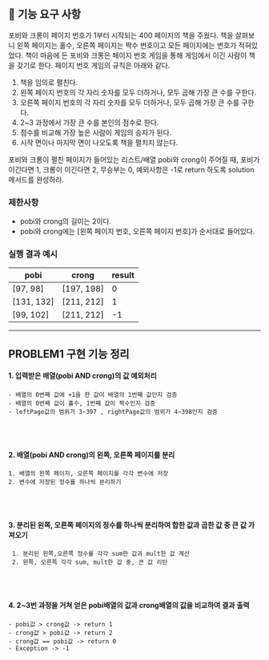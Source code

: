## 🚀 기능 요구 사항

포비와 크롱이 페이지 번호가 1부터 시작되는 400 페이지의 책을 주웠다. 책을 살펴보니 왼쪽 페이지는 홀수, 오른쪽 페이지는 짝수 번호이고 모든 페이지에는 번호가 적혀있었다. 책이 마음에 든 포비와 크롱은 페이지 번호 게임을 통해 게임에서 이긴 사람이 책을 갖기로 한다. 페이지 번호 게임의 규칙은 아래와 같다.

1. 책을 임의로 펼친다.
2. 왼쪽 페이지 번호의 각 자리 숫자를 모두 더하거나, 모두 곱해 가장 큰 수를 구한다.
3. 오른쪽 페이지 번호의 각 자리 숫자를 모두 더하거나, 모두 곱해 가장 큰 수를 구한다.
4. 2~3 과정에서 가장 큰 수를 본인의 점수로 한다.
5. 점수를 비교해 가장 높은 사람이 게임의 승자가 된다.
6. 시작 면이나 마지막 면이 나오도록 책을 펼치지 않는다.

포비와 크롱이 펼친 페이지가 들어있는 리스트/배열 pobi와 crong이 주어질 때, 포비가 이긴다면 1, 크롱이 이긴다면 2, 무승부는 0, 예외사항은 -1로 return 하도록 solution 메서드를 완성하라.

### 제한사항

- pobi와 crong의 길이는 2이다.
- pobi와 crong에는 [왼쪽 페이지 번호, 오른쪽 페이지 번호]가 순서대로 들어있다.

### 실행 결과 예시

| pobi | crong | result |
| --- | --- | --- |
| [97, 98] | [197, 198] | 0 |
| [131, 132] | [211, 212] | 1 |
| [99, 102] | [211, 212] | -1 |

<hr>

## PROBLEM1 구현 기능 정리
#### 1. 입력받은 배열(pobi AND crong)의 값 예외처리
    - 배열의 0번째 값에 +1을 한 값이 배열의 1번째 값인지 검증
    - 배열의 0번째 값이 홀수, 1번째 값이 짝수인지 검증
    - leftPage값의 범위가 3~397 , rightPage값의 범위가 4~398인지 검증
<br><br>
#### 2. 배열(pobi AND crong)의 왼쪽, 오른쪽 페이지를 분리
    1. 배열의 왼쪽 페이지, 오른쪽 페이지를 각각 변수에 저장
    2. 변수에 저장된 정수를 하나씩 분리하기
<br><br>
#### 3. 분리된 왼쪽, 오른쪽 페이지의 정수를 하나씩 분리하여 합한 값과 곱한 값 중 큰 값 가져오기
     1. 분리된 왼쪽,오른쪽 정수를 각각 sum한 값과 mult한 값 계산
     2. 왼쪽, 오른쪽 각각 sum, mult한 값 중, 큰 값 리턴
<br><br>
#### 4. 2~3번 과정을 거쳐 얻은 pobi배열의 값과 crong배열의 값을 비교하여 결과 출력
    - pobi값 > crong값 -> return 1
    - crong값 > pobi값 -> return 2
    - crong값 == pobi값 -> return 0
    - Exception -> -1

